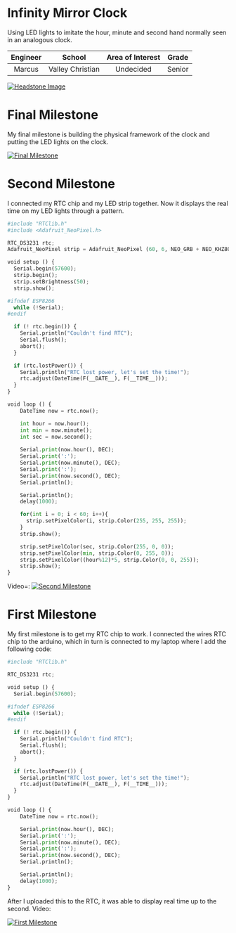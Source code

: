﻿# Infinity Mirror Clock
Using LED lights to imitate the hour, minute and second hand normally seen in an analogous clock.

| **Engineer** | **School** | **Area of Interest** | **Grade** |
|:--:|:--:|:--:|:--:|
| Marcus | Valley Christian | Undecided | Senior

[![Headstone Image](https://cdn.discordapp.com/attachments/865684000450412547/870169339788152872/image0.jpg)](https://www.youtube.com/watch?v=9Bqgl29xB1Y)
  
# Final Milestone
My final milestone is building the physical framework of the clock and putting the LED lights on the clock.

[![Final Milestone](https://cdn.discordapp.com/attachments/865684000450412547/870171832098099211/image0.png)](https://www.youtube.com/watch?v=wAUErA6igG4&feature=youtu.be)

# Second Milestone
I connected my RTC chip and my LED strip together. Now it displays the real time on my LED lights through a pattern.

```python
#include "RTClib.h"
#include <Adafruit_NeoPixel.h>

RTC_DS3231 rtc;
Adafruit_NeoPixel strip = Adafruit_NeoPixel (60, 6, NEO_GRB + NEO_KHZ800);

void setup () {
  Serial.begin(57600);
  strip.begin();
  strip.setBrightness(50);
  strip.show();

#ifndef ESP8266
  while (!Serial);
#endif

  if (! rtc.begin()) {
    Serial.println("Couldn't find RTC");
    Serial.flush();
    abort();
  }

  if (rtc.lostPower()) {
    Serial.println("RTC lost power, let's set the time!");
    rtc.adjust(DateTime(F(__DATE__), F(__TIME__)));
  }
}

void loop () {
    DateTime now = rtc.now();

    int hour = now.hour();
    int min = now.minute();
    int sec = now.second();
    
    Serial.print(now.hour(), DEC);
    Serial.print(':');
    Serial.print(now.minute(), DEC);
    Serial.print(':');
    Serial.print(now.second(), DEC);
    Serial.println();

    Serial.println();
    delay(1000);

    for(int i = 0; i < 60; i++){
      strip.setPixelColor(i, strip.Color(255, 255, 255));
    }
    strip.show();

    strip.setPixelColor(sec, strip.Color(255, 0, 0));
    strip.setPixelColor(min, strip.Color(0, 255, 0));
    strip.setPixelColor((hour%12)*5, strip.Color(0, 0, 255));
    strip.show();
}
```
Video=:
[![Second Milestone](https://cdn.discordapp.com/attachments/865684000450412547/866568199305953280/Screen_Shot_2021-07-18_at_11.31.44_PM.png)](https://www.youtube.com/watch?v=z_nu1Ccq-Gk&feature=youtu.be)

# First Milestone

My first milestone is to get my RTC chip to work. I connected the wires RTC chip to the arduino, which in turn is connected to my laptop where I add the following code:

```python
#include "RTClib.h"

RTC_DS3231 rtc;

void setup () {
  Serial.begin(57600);

#ifndef ESP8266
  while (!Serial);
#endif

  if (! rtc.begin()) {
    Serial.println("Couldn't find RTC");
    Serial.flush();
    abort();
  }

  if (rtc.lostPower()) {
    Serial.println("RTC lost power, let's set the time!");
    rtc.adjust(DateTime(F(__DATE__), F(__TIME__)));
  }
}

void loop () {
    DateTime now = rtc.now();

    Serial.print(now.hour(), DEC);
    Serial.print(':');
    Serial.print(now.minute(), DEC);
    Serial.print(':');
    Serial.print(now.second(), DEC);
    Serial.println();

    Serial.println();
    delay(1000);
}
```
After I uploaded this to the RTC, it was able to display real time up to the second. Video:

[![First Milestone](https://cdn.discordapp.com/attachments/865684000450412547/865695721691545621/IMG_1634.JPG)](https://www.youtube.com/watch?v=B-uA_yVBnaU)
